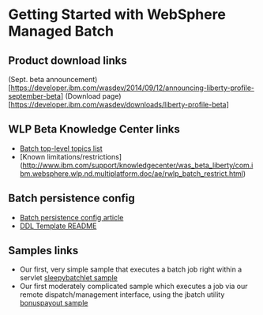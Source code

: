 # Getting Started with WebSphere Managed Batch

## Product download links

(Sept. beta announcement)[https://developer.ibm.com/wasdev/2014/09/12/announcing-liberty-profile-september-beta]
(Download page)[https://developer.ibm.com/wasdev/downloads/liberty-profile-beta]

## WLP Beta Knowledge Center links

* [Batch top-level topics list](http://www.ibm.com/support/knowledgecenter/was_beta_liberty/com.ibm.websphere.wlp.nd.multiplatform.doc/ae/twlp_container_batch.html)
* [Known limitations/restrictions] (http://www.ibm.com/support/knowledgecenter/was_beta_liberty/com.ibm.websphere.wlp.nd.multiplatform.doc/ae/rwlp_batch_restrict.html)

## Batch persistence config

* [Batch persistence config article](http://www.ibm.com/support/knowledgecenter/was_beta_liberty/com.ibm.websphere.wlp.nd.multiplatform.doc/ae/rwlp_batch_persistence_config.html)
* [DDL Template README](README.md)

## Samples links

* Our first, very simple sample that executes a batch job right within a servlet
[sleepybatchlet sample](https://github.com/WASdev/sample.batch.sleepybatchlet)
* Our first moderately complicated sample which executes a job via our remote dispatch/management interface, using the jbatch utility
[bonuspayout sample](https://github.com/WASdev/sample.batch.bonuspayout)

